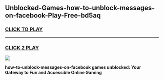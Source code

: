 
## Unblocked-Games-how-to-unblock-messages-on-facebook-Play-Free-bd5aq
<h3>
<a href="https://premium76.site?title=how-to-unblock-messages-on-facebook&ref=10A">CLICK TO PLAY</a></h3>
<hr>

<h3>
<a href="https://premium76.site?title=how-to-unblock-messages-on-facebook&ref=10A">CLICK 2 PLAY</a>
  
</h3>

<a href="https://premium76.site?title=how-to-unblock-messages-on-facebook&ref=10A"><img src="https://clearcache.store/games.png"></a>


**how-to-unblock-messages-on-facebook games unblocked: Your Gateway to Fun and Accessible Online Gaming**
